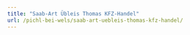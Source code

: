 ```yaml
---
title: "Saab-Art Übleis Thomas KFZ-Handel"
url: /pichl-bei-wels/saab-art-uebleis-thomas-kfz-handel/
---
```

